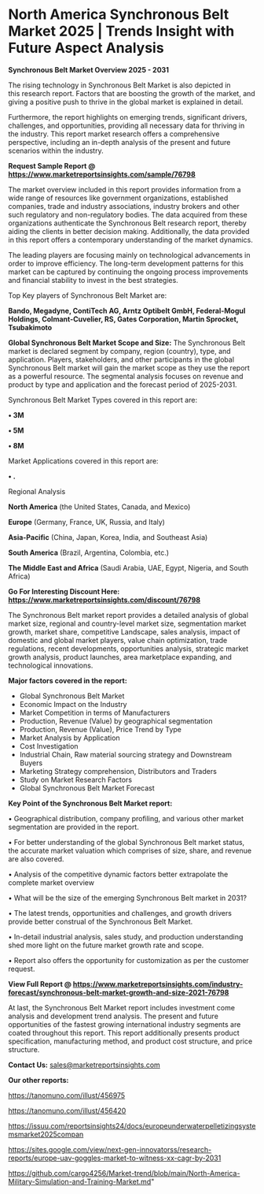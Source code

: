 # North America Synchronous Belt Market 2025 | Trends Insight with Future Aspect Analysis

<Strong> Synchronous Belt Market Overview 2025 - 2031</strong>

The rising technology in Synchronous Belt Market is also depicted in this research report. Factors that are boosting the growth of the market, and giving a positive push to thrive in the global market is explained in detail.

Furthermore, the report highlights on emerging trends, significant drivers, challenges, and opportunities, providing all necessary data for thriving in the industry. This report market research offers a comprehensive perspective, including an in-depth analysis of the present and future scenarios within the industry.

<strong>Request Sample Report @ <a href=https://www.marketreportsinsights.com/sample/76798>https://www.marketreportsinsights.com/sample/76798</a></strong>

The market overview included in this report provides information from a wide range of resources like government organizations, established companies, trade and industry associations, industry brokers and other such regulatory and non-regulatory bodies. The data acquired from these organizations authenticate the Synchronous Belt research report, thereby aiding the clients in better decision making. Additionally, the data provided in this report offers a contemporary understanding of the market dynamics.

The leading players are focusing mainly on technological advancements in order to improve efficiency. The long-term development patterns for this market can be captured by continuing the ongoing process improvements and financial stability to invest in the best strategies.

Top Key players of Synchronous Belt Market are:

<strong>Bando, Megadyne, ContiTech AG, Arntz Optibelt GmbH, Federal-Mogul Holdings, Colmant-Cuvelier, RS, Gates Corporation, Martin Sprocket, Tsubakimoto</strong>

<strong><b>Global Synchronous Belt Market Scope and Size:</b></strong>
The Synchronous Belt market is declared segment by company, region (country), type, and application. Players, stakeholders, and other participants in the global Synchronous Belt market will gain the market scope as they use the report as a powerful resource. The segmental analysis focuses on revenue and product by type and application and the forecast period of 2025-2031.

Synchronous Belt Market Types covered in this report are:

<strong>• 3M

• 5M

• 8M</strong>

Market Applications covered in this report are:

<strong>• .</strong> 

Regional Analysis

<strong>North America</strong> (the United States, Canada, and Mexico)

<strong>Europe</strong> (Germany, France, UK, Russia, and Italy)

<strong>Asia-Pacific</strong> (China, Japan, Korea, India, and Southeast Asia)

<strong>South America</strong> (Brazil, Argentina, Colombia, etc.)

<strong>The Middle East and Africa</strong> (Saudi Arabia, UAE, Egypt, Nigeria, and South Africa)

<strong>Go For Interesting Discount Here: <a href=https://www.marketreportsinsights.com/discount/76798>https://www.marketreportsinsights.com/discount/76798</a></strong>

The Synchronous Belt market report provides a detailed analysis of global market size, regional and country-level market size, segmentation market growth, market share, competitive Landscape, sales analysis, impact of domestic and global market players, value chain optimization, trade regulations, recent developments, opportunities analysis, strategic market growth analysis, product launches, area marketplace expanding, and technological innovations.

<strong><b>Major factors covered in the report:</b></strong>
<ul>
  <li>Global Synchronous Belt Market </li>
  <li>Economic Impact on the Industry</li>
  <li>Market Competition in terms of Manufacturers</li>
  <li>Production, Revenue (Value) by geographical segmentation</li>
  <li>Production, Revenue (Value), Price Trend by Type</li>
  <li>Market Analysis by Application</li>
  <li>Cost Investigation</li>
  <li>Industrial Chain, Raw material sourcing strategy and Downstream Buyers</li>
  <li>Marketing Strategy comprehension, Distributors and Traders</li>
  <li>Study on Market Research Factors</li>
  <li>Global Synchronous Belt Market Forecast</li>
</ul>

<strong><b>Key Point of the Synchronous Belt Market report:</b></strong>

• Geographical distribution, company profiling, and various other market segmentation are provided in the report.

• For better understanding of the global Synchronous Belt market status, the accurate market valuation which comprises of size, share, and revenue are also covered.

• Analysis of the competitive dynamic factors better extrapolate the complete market overview

• What will be the size of the emerging Synchronous Belt market in 2031?

• The latest trends, opportunities and challenges, and growth drivers provide better construal of the Synchronous Belt Market.

• In-detail industrial analysis, sales study, and production understanding shed more light on the future market growth rate and scope.

• Report also offers the opportunity for customization as per the customer request.

<strong><b>View Full Report @ <a href=https://www.marketreportsinsights.com/industry-forecast/synchronous-belt-market-growth-and-size-2021-76798>https://www.marketreportsinsights.com/industry-forecast/synchronous-belt-market-growth-and-size-2021-76798</a></b></strong>


At last, the Synchronous Belt Market report includes investment come analysis and development trend analysis. The present and future opportunities of the fastest growing international industry segments are coated throughout this report. This report additionally presents product specification, manufacturing method, and product cost structure, and price structure.

<strong>Contact Us:</strong>
sales@marketreportsinsights.com

<strong>Our other reports:</strong>

<a href=https://tanomuno.com/illust/456975>https://tanomuno.com/illust/456975</a>

<a href=https://tanomuno.com/illust/456420>https://tanomuno.com/illust/456420</a>

<a href=https://issuu.com/reportsinsights24/docs/europeunderwaterpelletizingsystemsmarket2025compan>https://issuu.com/reportsinsights24/docs/europeunderwaterpelletizingsystemsmarket2025compan</a>

<a href=https://sites.google.com/view/next-gen-innovatorss/research-reports/europe-uav-goggles-market-to-witness-xx-cagr-by-2031>https://sites.google.com/view/next-gen-innovatorss/research-reports/europe-uav-goggles-market-to-witness-xx-cagr-by-2031</a>

<a href=https://github.com/cargo4256/Market-trend/blob/main/North-America-Military-Simulation-and-Training-Market.md>https://github.com/cargo4256/Market-trend/blob/main/North-America-Military-Simulation-and-Training-Market.md</a>"
